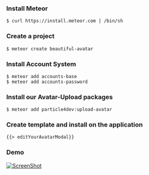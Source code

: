 ### Install Meteor
    $ curl https://install.meteor.com | /bin/sh

### Create a project
    $ meteor create beautiful-avatar

### Install Account System
    $ meteor add accounts-base
    $ meteor add accounts-password

### Install our Avatar-Upload packages
    $ meteor add particle4dev:upload-avatar

### Create template and install on the application
    {{> editYourAvatarModal}}

### Demo

[![ScreenShot](https://i1.ytimg.com/vi/GSaJPWG3vY8/mqdefault.jpg)](http://youtu.be/GSaJPWG3vY8)
